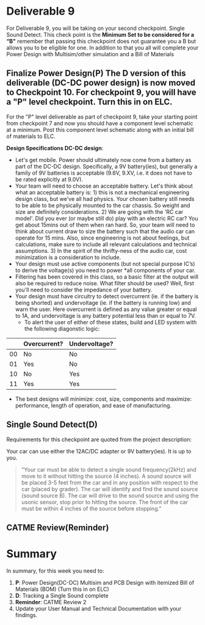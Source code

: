 # Deliverable 9
For Deliverable 9, you will be taking on your second checkpoint. Single Sound Detect. This check point is the **Minimum Set to be considered for a “B"** remember that passing this checkpoint does not guarantee you a B but allows you to be eligible for one. In addition to that you all will complete your Power Design with Multisim/other simulation and a Bill of Materials


## Finalize Power Design(P)  The D version of this deliverable (DC-DC power design) is now moved to Checkpoint 10.  For checkpoint 9, you will have a "P" level checkpoint.  Turn this in on ELC. 
For the "P" level deliverable as part of checkpoint 9, take your starting point from checkpoint 7 and now you should have a component level schematic at a minimum.  Post this component level schematic along with an initial bill of materials to ELC.


**Design Specifications DC-DC design**:
* Let's get mobile. Power should ultimately now come from a battery as part of the DC-DC design.  Specifically, a 9V battery(ies), but generally a family of 9V batteries is acceptable (9.6V, 9.XV, i.e. it does not have to be rated explicitly at 9.0V).  
* Your team will need to choose an acceptable battery.  Let's think about what an acceptable battery is:  1) this is not a mechanical engineering design class, but we've all had physics.  Your chosen battery still needs to be able to be physically mounted to the car chassis.  So weight and size are definitely considerations.  2) We are going with the 'RC car model'.  Did you ever (or maybe still do) play with an electric RC car?  You get about 15mins out of them when ran hard.  So, your team will need to think about current draw to size the battery such that the audio car can operate for 15 mins.  Also, since engineering is not about feelings, but calculations, make sure to include all relevant calculations and technical assumptions.  3)  In the spirit of the thrifty-ness of the audio car, cost minimization is a consideration to include.  
* Your design must use active components (but not special purpose IC’s) to derive the voltage(s) you need to power *all components of your car.
* Filtering has been covered in this class, so a basic filter at the output will also be required to reduce noise. What filter should be used?  Well, first you'll need to consider the impedance of your battery.  
* Your design must have circuitry to detect overcurrent (ie. if the battery is being shorted) and undervoltage (ie. if the battery is running low) and warn the user. Here overcurrent is defined as any value greater or equal to 1A, and undervoltage is any battery potential less than or equal to 7V.  
  * To alert the user of either of these states, build and LED system with the following diagonstic logic:  


|               | Overcurrent?  | Undervoltage? |
| ------------- | ------------- | ------------- |
|       00      | No            | No            |
|       01      | Yes           | No            |
|       10      | No            | Yes           |
|       11      | Yes           | Yes           |


* The best designs will minimize: cost, size, components and maximize: performance, length of operation, and ease of manufacturing.  


## Single Sound Detect(D)
Requirements for this checkpoint are quoted from the project description:

Your car can use either the 12AC/DC adapter or 9V battery(ies).  It is up to you.

>"Your car must be able to detect a single sound frequency(2kHz) and move to it without hitting the source (4 inches). A sound source will be placed 3-5 feet from the car and in any position with respect to the car (placed by grader). The car will identify and find the sound source (sound source B).  The car will drive to the sound 
source and using the usonic sensor, stop prior to hitting the source.  The front of the car must be within 
4 inches of the source before stopping."

## CATME Review(Reminder)

# Summary

In summary, for this week you need to:

1. **P**: Power Design(DC-DC) Multisim and PCB Design with itemized Bill of Materials (BOM) (Turn this in on ELC)
2. **D**: Tracking a Single Sound complete
3. **Reminder**: CATME Review 2
4. Update your User Manual and Technical Documentation with your findings.
